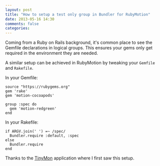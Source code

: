 ```yaml
---
layout: post
title: "How to setup a test only group in Bundler for RubyMotion"
date: 2013-05-16 14:30
comments: false
categories:
---
```


Coming from a Ruby on Rails background, it's common place to see the Gemfile
declarations in logical groups. This ensures your gems only get required in the
environment they are needed.

A similar setup can be achieved in RubyMotion by tweaking your `Gemfile` and
`Rakefile`.

In your Gemfile:

    source "https://rubygems.org"
    gem 'rake'
    gem 'motion-cocoapods'

    group :spec do
      gem 'motion-redgreen'
    end

In your Rakefile:

    if ARGV.join(' ') =~ /spec/
      Bundler.require :default, :spec
    else
      Bundler.require
    end

Thanks to the [TinyMon](https://github.com/tkadauke/TinyMon) application where
I first saw this setup.